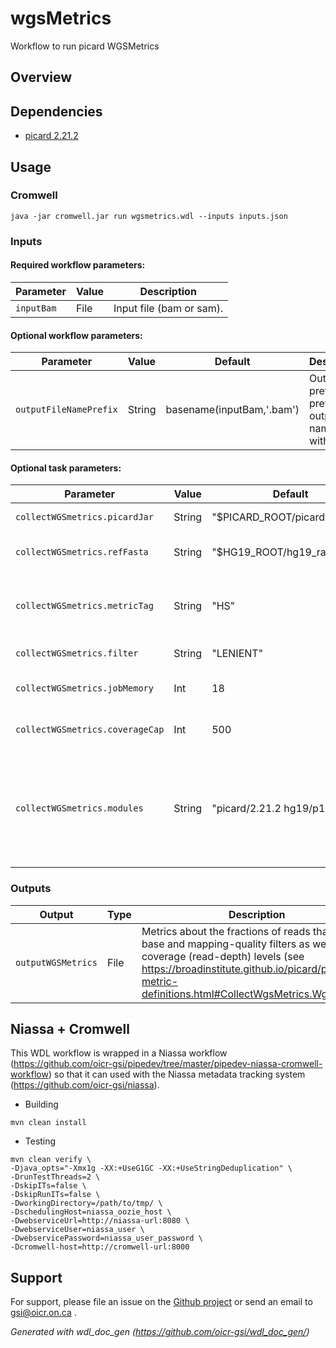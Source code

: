 # wgsMetrics

Workflow to run picard WGSMetrics

## Overview

## Dependencies

* [picard 2.21.2](https://broadinstitute.github.io/picard/)


## Usage

### Cromwell
```
java -jar cromwell.jar run wgsmetrics.wdl --inputs inputs.json
```

### Inputs

#### Required workflow parameters:
Parameter|Value|Description
---|---|---
`inputBam`|File|Input file (bam or sam).


#### Optional workflow parameters:
Parameter|Value|Default|Description
---|---|---|---
`outputFileNamePrefix`|String|basename(inputBam,'.bam')|Output prefix to prefix output file names with.


#### Optional task parameters:
Parameter|Value|Default|Description
---|---|---|---
`collectWGSmetrics.picardJar`|String|"$PICARD_ROOT/picard.jar"|Picard jar file to use
`collectWGSmetrics.refFasta`|String|"$HG19_ROOT/hg19_random.fa"|Path to the reference fasta
`collectWGSmetrics.metricTag`|String|"HS"|metric tag is used as a file extension for output
`collectWGSmetrics.filter`|String|"LENIENT"|Picard filter to use
`collectWGSmetrics.jobMemory`|Int|18|memory allocated for Job
`collectWGSmetrics.coverageCap`|Int|500|Coverage cap, picard parameter
`collectWGSmetrics.modules`|String|"picard/2.21.2 hg19/p13"|Environment module names and version to load (space separated) before command execution


### Outputs

Output | Type | Description
---|---|---
`outputWGSMetrics`|File|Metrics about the fractions of reads that pass base and mapping-quality filters as well as coverage (read-depth) levels (see https://broadinstitute.github.io/picard/picard-metric-definitions.html#CollectWgsMetrics.WgsMetrics)


## Niassa + Cromwell

This WDL workflow is wrapped in a Niassa workflow (https://github.com/oicr-gsi/pipedev/tree/master/pipedev-niassa-cromwell-workflow) so that it can used with the Niassa metadata tracking system (https://github.com/oicr-gsi/niassa).

* Building
```
mvn clean install
```

* Testing
```
mvn clean verify \
-Djava_opts="-Xmx1g -XX:+UseG1GC -XX:+UseStringDeduplication" \
-DrunTestThreads=2 \
-DskipITs=false \
-DskipRunITs=false \
-DworkingDirectory=/path/to/tmp/ \
-DschedulingHost=niassa_oozie_host \
-DwebserviceUrl=http://niassa-url:8080 \
-DwebserviceUser=niassa_user \
-DwebservicePassword=niassa_user_password \
-Dcromwell-host=http://cromwell-url:8000
```

## Support

For support, please file an issue on the [Github project](https://github.com/oicr-gsi) or send an email to gsi@oicr.on.ca .

_Generated with wdl_doc_gen (https://github.com/oicr-gsi/wdl_doc_gen/)_
